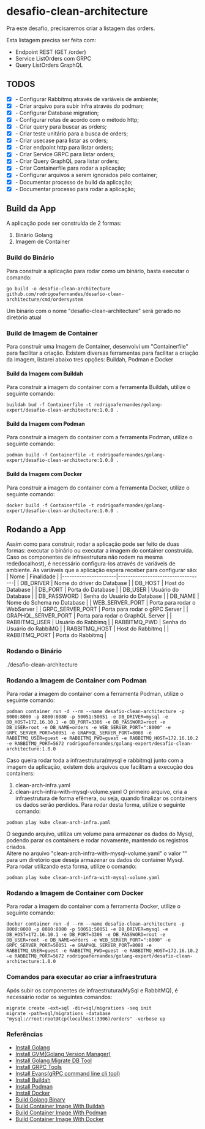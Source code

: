 # desafio-clean-architecture
Pra este desafio, precisaremos criar a listagem das orders.

Esta listagem precisa ser feita com:

- Endpoint REST (GET /order)
- Service ListOrders com GRPC
- Query ListOrders GraphQL

## TODOS
- [X] \- Configurar Rabbitmq através de variáveis de ambiente;
- [X] \- Criar arquivo para subir infra através do podman;
- [X] \- Configurar Database migration;
- [X] \- Configurar rotas de acordo com o método http;
- [X] \- Criar query para buscar as orders;
- [X] \- Criar teste unitário para a busca de orders;
- [X] \- Criar usecase para listar as orders;
- [X] \- Criar endpoint http para listar orders;
- [X] \- Criar Service GRPC para listar orders;
- [X] \- Criar Query GraphQL para listar orders;
- [X] \- Criar Containerfile para rodar a aplicação;
- [X] \- Configurar arquivos a serem ignorados pelo container;
- [X] \- Documentar processo de build da aplicação;
- [X] \- Documentar processo para rodar a aplicação;

## Build da App
A aplicação pode ser construída de 2 formas:
1. Binário Golang
2. Imagem de Container
### Build do Binário
Para construir a aplicação para rodar como um binário, basta executar o comando:
```shell
go build -o desafio-clean-architecture github.com/rodrigoafernandes/desafio-clean-architecture/cmd/ordersystem
```
Um binário com o nome "desafio-clean-architecture" será gerado no diretório atual
### Build de Imagem de Container
Para construir uma Imagem de Container, desenvolvi um "Containerfile" para facilitar a criação. Existem diversas ferramentas para facilitar a criação da imagem, listarei abaixo tres opções: Buildah, Podman e Docker
#### Build da Imagem com Buildah
Para construir a imagem do container com a ferramenta Buildah, utilize o seguinte comando:
```shell
buildah bud -f Containerfile -t rodrigoafernandes/golang-expert/desafio-clean-architecture:1.0.0 .
```
#### Build da Imagem com Podman
Para construir a imagem do container com a ferramenta Podman, utilize o seguinte comando:
```shell
podman build -f Containerfile -t rodrigoafernandes/golang-expert/desafio-clean-architecture:1.0.0 .
```
#### Build da Imagem com Docker
Para construir a imagem do container com a ferramenta Docker, utilize o seguinte comando:
```shell
docker build -f Containerfile -t rodrigoafernandes/golang-expert/desafio-clean-architecture:1.0.0 .
```

## Rodando a App
Assim como para construir, rodar a aplicação pode ser feito de duas formas: executar o binário ou executar a imagem do container construída.<br/>
Caso os componentes de infraestrutura não rodem na mesma rede(localhost), é necessário configura-los através de variáveis de ambiente. As variáveis que a aplicação espera receber para configurar são:<br/>
| Nome                 | Finalidade                        |
|----------------------|-----------------------------------|
| DB_DRIVER            | Nome do driver do Database        |
| DB_HOST              | Host do Database                  |
| DB_PORT              | Porta do Database                 |
| DB_USER              | Usuário do Database               |
| DB_PASSWORD          | Senha do Usuário do Database      |
| DB_NAME              | Nome do Schema no Database        |
| WEB_SERVER_PORT      | Porta para rodar o WebServer      |
| GRPC_SERVER_PORT     | Porta para rodar o gRPC Server    |
| GRAPHQL_SERVER_PORT  | Porta para rodar o GraphQL Server |
| RABBITMQ_USER        | Usuário do Rabbimq                |
| RABBITMQ_PWD         | Senha do Usuário do RabbiMQ       |
| RABBITMQ_HOST        | Host do Rabbitmq                  |
| RABBITMQ_PORT        | Porta do Rabbitmq                 |
### Rodando o Binário
./desafio-clean-architecture
### Rodando a Imagem de Container com Podman
Para rodar a imagem do container com a ferramenta Podman, utilize o seguinte comando:
```shell
podman container run -d --rm --name desafio-clean-architecture -p 8000:8000 -p 8080:8080 -p 50051:50051 -e DB_DRIVER=mysql -e DB_HOST=172.16.10.1 -e DB_PORT=3306 -e DB_PASSWORD=root -e DB_USER=root -e DB_NAME=orders -e WEB_SERVER_PORT=":8000" -e GRPC_SERVER_PORT=50051 -e GRAPHQL_SERVER_PORT=8080 -e RABBITMQ_USER=guest -e RABBITMQ_PWD=guest -e RABBITMQ_HOST=172.16.10.2 -e RABBITMQ_PORT=5672 rodrigoafernandes/golang-expert/desafio-clean-architecture:1.0.0
```
Caso queira rodar toda a infraestrutura(mysql e rabbitmq) junto com a imagem da aplicação, existem dois arquivos que facilitam a execução dos containers:
1. clean-arch-infra.yaml
2. clean-arch-infra-with-mysql-volume.yaml
O primeiro arquivo, cria a infraestrutura de forma efêmera, ou seja, quando finalizar os containers os dados serão perdidos. Para rodar desta forma, utilize o seguinte comando:
```shell
podman play kube clean-arch-infra.yaml
```
O segundo arquivo, utiliza um volume para armazenar os dados do Mysql, podendo parar os containers e rodar novamente, mantendo os registros criados.<br /> Altere no arquivo "clean-arch-infra-with-mysql-volume.yaml" o valor "<CAMINHO-PARA-VOLUME-MYSQL>" para um diretório que deseja armazenar os dados do container Mysql.<br /> Para rodar utilizando esta forma, utilize o comando:
```shell
podman play kube clean-arch-infra-with-mysql-volume.yaml
```
### Rodando a Imagem de Container com Docker
Para rodar a imagem do container com a ferramenta Docker, utilize o seguinte comando:
```shell
docker container run -d --rm --name desafio-clean-architecture -p 8000:8000 -p 8080:8080 -p 50051:50051 -e DB_DRIVER=mysql -e DB_HOST=172.16.10.1 -e DB_PORT=3306 -e DB_PASSWORD=root -e DB_USER=root -e DB_NAME=orders -e WEB_SERVER_PORT=":8000" -e GRPC_SERVER_PORT=50051 -e GRAPHQL_SERVER_PORT=8080 -e RABBITMQ_USER=guest -e RABBITMQ_PWD=guest -e RABBITMQ_HOST=172.16.10.2 -e RABBITMQ_PORT=5672 rodrigoafernandes/golang-expert/desafio-clean-architecture:1.0.0
```
### Comandos para executar ao criar a infraestrutura
Após subir os componentes de infraestrutura(MySql e RabbitMQ), é necessário rodar os seguintes comandos: 
```shell
migrate create -ext=sql -dir=sql/migrations -seq init
migrate -path=sql/migrations -database "mysql://root:root@tcp(localhost:3306)/orders" -verbose up
```

### Referências
- [Install Golang](https://go.dev/doc/install)
- [Install GVM(Golang Version Manager)](https://github.com/moovweb/gvm#installing)
- [Install Golang Migrate DB Tool](https://github.com/golang-migrate/migrate/blob/master/cmd/migrate/README.md)
- [Install GRPC Tools](https://grpc.io/docs/languages/go/quickstart/)
- [Install Evans(gRPC command line cli tool)](https://github.com/ktr0731/evans#installation)
- [Install Buildah](https://github.com/containers/buildah/blob/main/install.md)
- [Install Podman](https://podman.io/docs/installation)
- [Install Docker](https://docs.docker.com/get-docker/)
- [Build Golang Binary](https://go.dev/doc/tutorial/compile-install)
- [Build Container Image With Buildah](https://manpages.ubuntu.com/manpages/impish/man1/buildah-bud.1.html)
- [Build Container Image With Podman](https://docs.podman.io/en/latest/markdown/podman-build.1.html)
- [Build Container Image With Docker](https://docs.docker.com/engine/reference/commandline/build/)